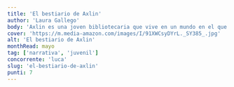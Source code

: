 ```yaml
---
title: 'El bestiario de Axlin'
author: 'Laura Gallego'
body: 'Axlin es una joven bibliotecaria que vive en un mundo en el que los monstruos son una amenaza constante para los humanos. Para proteger a su pueblo, Axlin ha estudiado a los monstruos y ha creado un bestiario con todos los conocimientos que ha adquirido sobre ellos. '
cover: 'https://m.media-amazon.com/images/I/91XWCsyDYrL._SY385_.jpg'
alt: 'El bestiario de Axlin'
monthRead: mayo
tag: ['narrativa', 'juvenil']
concorrente: 'luca'
slug: 'el-bestiario-de-axlin'
punti: 7
---
```

